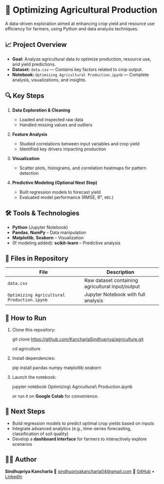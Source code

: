 # 🌾 Optimizing Agricultural Production

A data-driven exploration aimed at enhancing crop yield and resource use efficiency for farmers, using Python and data analysis techniques.

## 📈 Project Overview

- **Goal:** Analyze agricultural data to optimize production, resource use, and yield predictions.
- **Dataset:** `data.csv` — Contains key factors related to crop output.
- **Notebook:** `Optimizing Agricultural Production.ipynb` — Complete analysis, visualizations, and insights.

## 🔍 Key Steps

1. **Data Exploration & Cleaning**  
   - Loaded and inspected raw data  
   - Handled missing values and outliers

2. **Feature Analysis**  
   - Studied correlations between input variables and crop yield  
   - Identified key drivers impacting production

3. **Visualization**  
   - Scatter plots, histograms, and correlation heatmaps for pattern detection

4. **Predictive Modeling (Optional Next Step)**  
   - Built regression models to forecast yield  
   - Evaluated model performance (RMSE, R², etc.)


## 🛠️ Tools & Technologies

- **Python** (Jupyter Notebook)  
- **Pandas**, **NumPy** – Data manipulation  
- **Matplotlib**, **Seaborn** – Visualization  
- (If modeling added): **scikit-learn** – Predictive analysis

## 📂 Files in Repository

| File                             | Description                                      |
|----------------------------------|--------------------------------------------------|
| `data.csv`                       | Raw dataset containing agricultural input/output |
| `Optimizing Agricultural Production.ipynb` | Jupyter Notebook with full analysis              |


## 🚀 How to Run

1. Clone this repository:
   
   git clone https://github.com/KancharlaSindhupriya/agriculture.git
   
   cd agriculture


2. Install dependencies:

   pip install pandas numpy matplotlib seaborn
   
3. Launch the notebook:

   jupyter notebook Optimizing\ Agricultural\ Production.ipynb
   
   or run it on **Google Colab** for convenience.


## 📌 Next Steps

* Build regression models to predict optimal crop yields based on inputs
* Integrate advanced analytics (e.g., time-series forecasting, classification of soil quality)
* Develop a **dashboard interface** for farmers to interactively explore scenarios



## 👩‍💻 Author

**Sindhupriya Kancharla**
📧 [sindhupriyakancharla04@gmail.com](mailto:sindhupriyakancharla04@gmail.com)
🔗 [GitHub](https://github.com/KancharlaSindhupriya) • [LinkedIn](https://www.linkedin.com/in/sindhu-priya-kancharla-0b6666217/)


